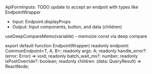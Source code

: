 ApiFormInputs: TODO update to accept an endpoit with types like EndpointWrapper
- Input: Endpoint.displayProps
- Output: Input components, button, and data (children)

useDeepCompareMemo(variable) - memoize const via deep compare

export default function EndpointWrapper(
    readonly endpoint: CommonEndpoint<T, A, B>;
    readonly args: A;
    readonly handle_error?: (error: Error) => void;
    readonly batch_wait_ms?: number;
    readonly isPostOverride?: boolean;
    readonly children: (data: QueryResult<T>) => ReactNode;